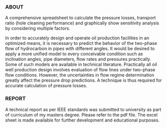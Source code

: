 ### ABOUT
A comprehensive spreadsheet to calculate the pressure losses, transport ratio (hole cleaning performance) and graphically show sensitivity analysis by considering multiple factors.

In order to accurately design and operate oil production facilities in an optimized means, it is necessary to predict the behavior of the two-phase flow of hydrocarbon in pipes with different angles. It would be desired to apply a more unified model to every conceivable condition such as inclination angles, pipe diameters, flow rates and pressures practically. Some of such models are available in technical literature. Practically all oil well production design involves evaluation of flow lines under two-phase flow conditions. However, the uncertainties in flow regime determination greatly affect the pressure drop predictions. A technique is thus required for accurate calculation of pressure losses.

### REPORT
A technical report as per IEEE standards was submitted to university as part of curriculum of my masters degree. Please refer to the pdf file. The excel sheet is made available for further development and educational purposes.

